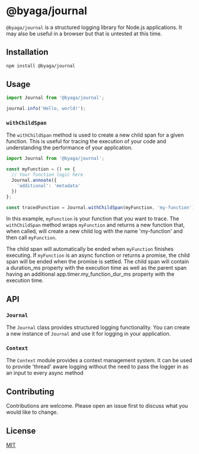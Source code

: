 # @byaga/journal

`@byaga/journal` is a structured logging library for Node.js applications.  It may also be useful in a browser but that is untested at this time.

## Installation

```bash
npm install @byaga/journal
```

## Usage

```javascript
import Journal from '@byaga/journal';

journal.info('Hello, world!');
```

### `withChildSpan`

The `withChildSpan` method is used to create a new child span for a given function. This is useful for tracing the execution of your code and understanding the performance of your application.

```javascript
import Journal from '@byaga/journal';

const myFunction = () => {
  // Your function logic here
  Journal.annoate({
    'additional': 'metadata'
  })
};

const tracedFunction = Journal.withChildSpan(myFunction, 'my-function');
```

In this example, `myFunction` is your function that you want to trace. The `withChildSpan` method wraps `myFunction` and returns a new function that, when called, will create a new child log with the name 'my-function' and then call `myFunction`.

The child span will automatically be ended when `myFunction` finishes executing. If `myFunction` is an async function or returns a promise, the child span will be ended when the promise is settled.  The child span will contain a duration_ms property with the execution time as well as the parent span having an additional app.timer.my_function_dur_ms property with the execution time.

## API

### `Journal`

The `Journal` class provides structured logging functionality. You can create a new instance of `Journal` and use it for logging in your application.

### `Context`

The `Context` module provides a context management system. It can be used to provide 'thread' aware logging without the need to pass the logger in as an input to every async method

## Contributing

Contributions are welcome. Please open an issue first to discuss what you would like to change.

## License

[MIT](LICENSE)